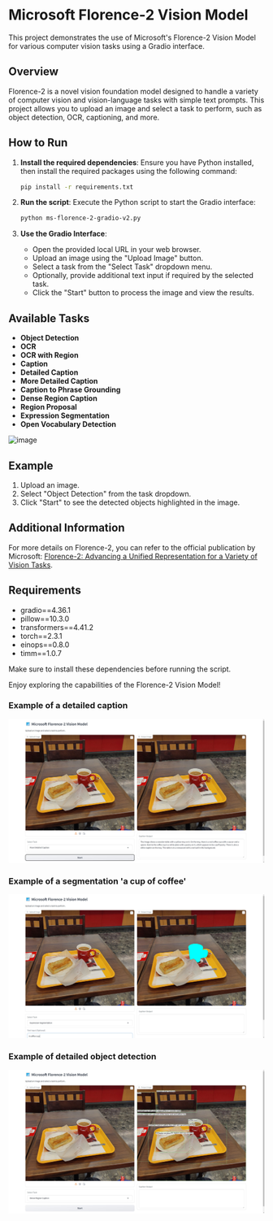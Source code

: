 # Microsoft Florence-2 Vision Model

This project demonstrates the use of Microsoft's Florence-2 Vision Model for various computer vision tasks using a Gradio interface.

## Overview

Florence-2 is a novel vision foundation model designed to handle a variety of computer vision and vision-language tasks with simple text prompts. This project allows you to upload an image and select a task to perform, such as object detection, OCR, captioning, and more.

## How to Run

1. **Install the required dependencies**:
   Ensure you have Python installed, then install the required packages using the following command:
   ```bash
   pip install -r requirements.txt
   ```

2. **Run the script**:
   Execute the Python script to start the Gradio interface:
   ```bash
   python ms-florence-2-gradio-v2.py
   ```

3. **Use the Gradio Interface**:
   - Open the provided local URL in your web browser.
   - Upload an image using the "Upload Image" button.
   - Select a task from the "Select Task" dropdown menu.
   - Optionally, provide additional text input if required by the selected task.
   - Click the "Start" button to process the image and view the results.

## Available Tasks

- **Object Detection**
- **OCR**
- **OCR with Region**
- **Caption**
- **Detailed Caption**
- **More Detailed Caption**
- **Caption to Phrase Grounding**
- **Dense Region Caption**
- **Region Proposal**
- **Expression Segmentation**
- **Open Vocabulary Detection**

![image](./images/cover.png "Example of a detection")

## Example

1. Upload an image.
2. Select "Object Detection" from the task dropdown.
3. Click "Start" to see the detected objects highlighted in the image.

## Additional Information

For more details on Florence-2, you can refer to the official publication by Microsoft: [Florence-2: Advancing a Unified Representation for a Variety of Vision Tasks](https://www.microsoft.com/en-us/research/publication/florence-2-advancing-a-unified-representation-for-a-variety-of-vision-tasks/).

## Requirements

- gradio==4.36.1
- pillow==10.3.0
- transformers==4.41.2
- torch==2.3.1
- einops==0.8.0
- timm==1.0.7

Make sure to install these dependencies before running the script.

Enjoy exploring the capabilities of the Florence-2 Vision Model!

### Example of a detailed caption
![image](./images/caption1.jpg "Example of a detailed caption")
### Example of a segmentation 'a cup of coffee'
![image](./images/caption2.jpg "Example of a segmentation")
### Example of detailed object detection
![image](./images/caption3.jpg "Example of detailed object detection")